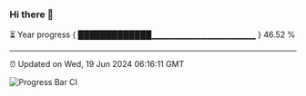 ### Hi there 👋

⏳ Year progress { █████████████▁▁▁▁▁▁▁▁▁▁▁▁▁▁▁▁▁ } 46.52 %

---

⏰ Updated on Wed, 19 Jun 2024 06:16:11 GMT

![Progress Bar CI](https://github.com/liununu/liununu/workflows/Progress%20Bar%20CI/badge.svg)
